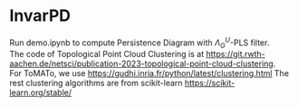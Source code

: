 # InvarPD
Run demo.ipynb to compute Persistence Diagram with $\Lambda_G^U$-PLS filter.  
The code of Topological Point Cloud Clustering is at https://git.rwth-aachen.de/netsci/publication-2023-topological-point-cloud-clustering.  
For ToMATo, we use https://gudhi.inria.fr/python/latest/clustering.html
The rest clustering algorithms are from scikit-learn https://scikit-learn.org/stable/
